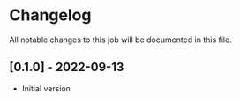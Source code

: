 # Changelog
All notable changes to this job will be documented in this file.

## [0.1.0] - 2022-09-13
* Initial version